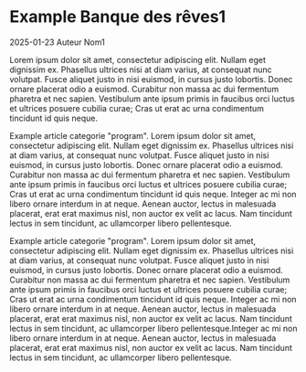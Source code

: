 # Example Banque des rêves1
2025-01-23
Auteur Nom1

Lorem ipsum dolor sit amet, consectetur adipiscing elit. Nullam eget dignissim ex. Phasellus ultrices nisi at diam varius, at consequat nunc volutpat. Fusce aliquet justo in nisi euismod, in cursus justo lobortis. Donec ornare placerat odio a euismod. Curabitur non massa ac dui fermentum pharetra et nec sapien. Vestibulum ante ipsum primis in faucibus orci luctus et ultrices posuere cubilia curae; Cras ut erat ac urna condimentum tincidunt id quis neque. 

Example article categorie "program". Lorem ipsum dolor sit amet, consectetur adipiscing elit. Nullam eget dignissim ex. Phasellus ultrices nisi at diam varius, at consequat nunc volutpat. Fusce aliquet justo in nisi euismod, in cursus justo lobortis. Donec ornare placerat odio a euismod. Curabitur non massa ac dui fermentum pharetra et nec sapien. Vestibulum ante ipsum primis in faucibus orci luctus et ultrices posuere cubilia curae; Cras ut erat ac urna condimentum tincidunt id quis neque. Integer ac mi non libero ornare interdum in at neque. Aenean auctor, lectus in malesuada placerat, erat erat maximus nisl, non auctor ex velit ac lacus. Nam tincidunt lectus in sem tincidunt, ac ullamcorper libero pellentesque.

Example article categorie "program". Lorem ipsum dolor sit amet, consectetur adipiscing elit. Nullam eget dignissim ex. Phasellus ultrices nisi at diam varius, at consequat nunc volutpat. Fusce aliquet justo in nisi euismod, in cursus justo lobortis. Donec ornare placerat odio a euismod. Curabitur non massa ac dui fermentum pharetra et nec sapien. Vestibulum ante ipsum primis in faucibus orci luctus et ultrices posuere cubilia curae; Cras ut erat ac urna condimentum tincidunt id quis neque. Integer ac mi non libero ornare interdum in at neque. Aenean auctor, lectus in malesuada placerat, erat erat maximus nisl, non auctor ex velit ac lacus. Nam tincidunt lectus in sem tincidunt, ac ullamcorper libero pellentesque.Integer ac mi non libero ornare interdum in at neque. Aenean auctor, lectus in malesuada placerat, erat erat maximus nisl, non auctor ex velit ac lacus. Nam tincidunt lectus in sem tincidunt, ac ullamcorper libero pellentesque.